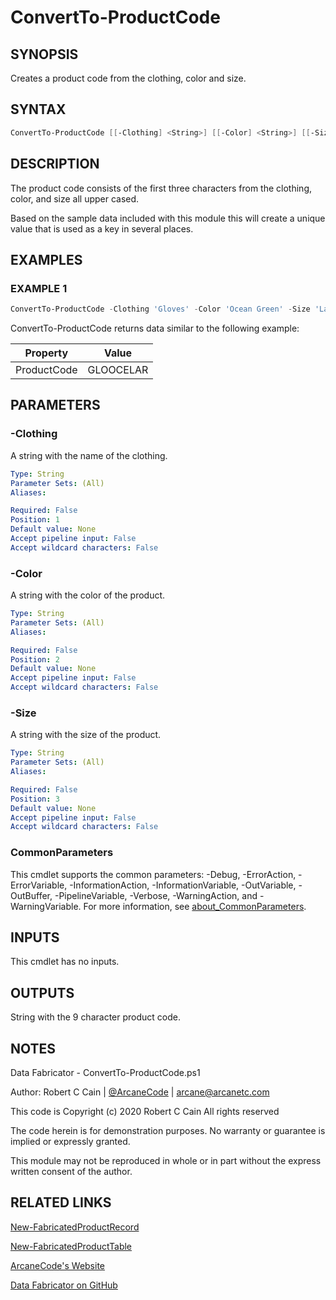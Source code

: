 # ConvertTo-ProductCode

## SYNOPSIS

Creates a product code from the clothing, color and size.

## SYNTAX

```powershell
ConvertTo-ProductCode [[-Clothing] <String>] [[-Color] <String>] [[-Size] <String>] [<CommonParameters>]
```

## DESCRIPTION

The product code consists of the first three characters from the clothing, color, and size all upper cased.

Based on the sample data included with this module this will create a unique value that is used as a key in several places.

## EXAMPLES

### EXAMPLE 1

```powershell
ConvertTo-ProductCode -Clothing 'Gloves' -Color 'Ocean Green' -Size 'Large'
```

ConvertTo-ProductCode returns data similar to the following example:


Property | Value
| ----- | ------ |
ProductCode | GLOOCELAR

## PARAMETERS

### -Clothing

A string with the name of the clothing.

```yaml
Type: String
Parameter Sets: (All)
Aliases:

Required: False
Position: 1
Default value: None
Accept pipeline input: False
Accept wildcard characters: False
```

### -Color

A string with the color of the product.

```yaml
Type: String
Parameter Sets: (All)
Aliases:

Required: False
Position: 2
Default value: None
Accept pipeline input: False
Accept wildcard characters: False
```

### -Size

A string with the size of the product.

```yaml
Type: String
Parameter Sets: (All)
Aliases:

Required: False
Position: 3
Default value: None
Accept pipeline input: False
Accept wildcard characters: False
```

### CommonParameters

This cmdlet supports the common parameters: -Debug, -ErrorAction, -ErrorVariable, -InformationAction, -InformationVariable, -OutVariable, -OutBuffer, -PipelineVariable, -Verbose, -WarningAction, and -WarningVariable. For more information, see [about_CommonParameters](http://go.microsoft.com/fwlink/?LinkID=113216).

## INPUTS

This cmdlet has no inputs.

## OUTPUTS

String with the 9 character product code.

## NOTES

Data Fabricator - ConvertTo-ProductCode.ps1

Author: Robert C Cain | [@ArcaneCode](https://twitter.com/arcanecode) | arcane@arcanetc.com

This code is Copyright (c) 2020 Robert C Cain All rights reserved

The code herein is for demonstration purposes.
No warranty or guarantee is implied or expressly granted.

This module may not be reproduced in whole or in part without
the express written consent of the author.

## RELATED LINKS

[New-FabricatedProductRecord](https://github.com/arcanecode/DataFabricator/blob/master/Documentation/New-FabricatedProductRecord.md)

[New-FabricatedProductTable](https://github.com/arcanecode/DataFabricator/blob/master/Documentation/New-FabricatedProductTable.md)

[ArcaneCode's Website](http://arcanecode.me)

[Data Fabricator on GitHub](http://datafabricator.com)
